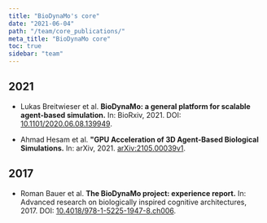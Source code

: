 ```yaml
---
title: "BioDynaMo's core"
date: "2021-06-04"
path: "/team/core_publications/"
meta_title: "BioDynaMo core"
toc: true
sidebar: "team"
---
```


## 2021

* Lukas Breitwieser et al. **BioDynaMo: a general platform for scalable agent-based simulation.** In: BioRxiv, 2021. DOI: [10.1101/2020.06.08.139949](https://doi.org/10.1101/2020.06.08.139949).

* Ahmad Hesam et al. **"GPU Acceleration of 3D Agent-Based Biological Simulations.** In: arXiv, 2021. [arXiv:2105.00039v1](https://arxiv.org/abs/2105.00039v1).

## 2017

* Roman Bauer et al. **The BioDynaMo project: experience report.** In: Advanced research on biologically inspired cognitive architectures, 2017. DOI: [10.4018/978-1-5225-1947-8.ch006](https://doi.org/10.4018/978-1-5225-1947-8.ch006).
